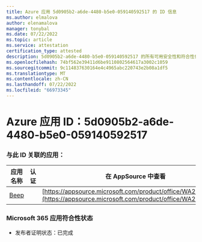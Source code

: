 ```yaml
---
title: Azure 应用 5d0905b2-a6de-4480-b5e0-059140592517 的 ID 信息
ms.author: elmalova
author: elenamalova
manager: tonybal
ms.date: 07/22/2022
ms.topic: article
ms.service: attestation
certification_type: attested
description: 5d0905b2-a6de-4480-b5e0-059140592517 的所有可用安全性和符合性信息。
ms.openlocfilehash: 74bf562e39411d6be9110802564617a3002c1059
ms.sourcegitcommit: 9c114837630164e4c4965abc220743e2b08a1df5
ms.translationtype: MT
ms.contentlocale: zh-CN
ms.lasthandoff: 07/22/2022
ms.locfileid: "66973345"
---
```

# <a name="azure-app-id-5d0905b2-a6de-4480-b5e0-059140592517"></a>Azure 应用 ID：5d0905b2-a6de-4480-b5e0-059140592517


### <a name="apps-associated-with-this-id"></a>与此 ID 关联的应用：
| **应用名称** | **认证** | **在 AppSource 中查看** |
|--------------|---------------|-----------------------|
| [Beep](../forward/WA200004364.md) |  | [https://appsource.microsoft.com/product/office/WA200004364](https://appsource.microsoft.com/product/office/WA200004364) |

### <a name="microsoft-365-app-compliance-status"></a>Microsoft 365 应用符合性状态
- 发布者证明状态：已完成
